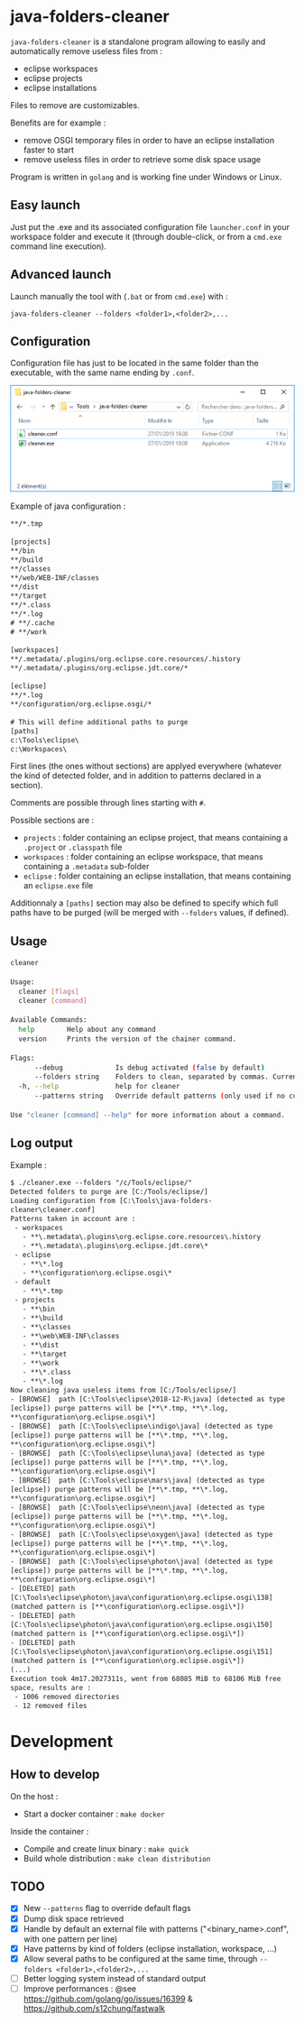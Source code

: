 # java-folders-cleaner

`java-folders-cleaner` is a standalone program allowing to easily and automatically remove useless files from :

- eclipse workspaces
- eclipse projects
- eclipse installations

Files to remove are customizables.

Benefits are for example :

- remove OSGI temporary files in order to have an eclipse installation faster to start
- remove useless files in order to retrieve some disk space usage

Program is written in `golang` and is working fine under Windows or Linux.

## Easy launch 

Just put the .exe and its associated configuration file `launcher.conf` in your workspace folder and execute it (through double-click, or from a `cmd.exe` command line execution).

## Advanced launch

Launch manually the tool with (`.bat` or from `cmd.exe`) with :

```
java-folders-cleaner --folders <folder1>,<folder2>,...
```

## Configuration

Configuration file has just to be located in the same folder than the executable, with the same name ending by `.conf`.

![Directory content](java-folders-cleaner-setup-directory-content.png)

Example of java configuration :

```
**/*.tmp

[projects]
**/bin
**/build
**/classes
**/web/WEB-INF/classes
**/dist
**/target
**/*.class
**/*.log
# **/.cache
# **/work

[workspaces]
**/.metadata/.plugins/org.eclipse.core.resources/.history
**/.metadata/.plugins/org.eclipse.jdt.core/*

[eclipse]
**/*.log
**/configuration/org.eclipse.osgi/*

# This will define additional paths to purge
[paths]
c:\Tools\eclipse\
c:\Workspaces\
```

First lines (the ones without sections) are applyed everywhere (whatever the kind of detected folder, and in addition to patterns declared in a section).

Comments are possible through lines starting with `#`.

Possible sections are :

- `projects` : folder containing an eclipse project, that means containing a `.project` or `.classpath` file
- `workspaces` : folder containing an eclipse workspace, that means containing a `.metadata` sub-folder
- `eclipse` : folder containing an eclipse installation, that means containing an `eclipse.exe` file

Additionnaly a `[paths]` section may also be defined to specify which full paths have to be purged (will be merged with `--folders` values, if defined).

## Usage

```bash
cleaner

Usage:
  cleaner [flags]
  cleaner [command]

Available Commands:
  help        Help about any command
  version     Prints the version of the chainer command.

Flags:
      --debug             Is debug activated (false by default)
      --folders string    Folders to clean, separated by commas. Current folder will be used as a default, if --folders is not defined.
  -h, --help              help for cleaner
      --patterns string   Override default patterns (only used if no configuration file found). Separate values with commas.

Use "cleaner [command] --help" for more information about a command.

```

## Log output

Example :

```
$ ./cleaner.exe --folders "/c/Tools/eclipse/"
Detected folders to purge are [C:/Tools/eclipse/]
Loading configuration from [C:\Tools\java-folders-cleaner\cleaner.conf]
Patterns taken in account are :
 - workspaces
   - **\.metadata\.plugins\org.eclipse.core.resources\.history
   - **\.metadata\.plugins\org.eclipse.jdt.core\*
 - eclipse
   - **\*.log
   - **\configuration\org.eclipse.osgi\*
 - default
   - **\*.tmp
 - projects
   - **\bin
   - **\build
   - **\classes
   - **\web\WEB-INF\classes
   - **\dist
   - **\target
   - **\work
   - **\*.class
   - **\*.log
Now cleaning java useless items from [C:/Tools/eclipse/]
- [BROWSE]  path [C:\Tools\eclipse\2018-12-R\java] (detected as type [eclipse]) purge patterns will be [**\*.tmp, **\*.log, **\configuration\org.eclipse.osgi\*]
- [BROWSE]  path [C:\Tools\eclipse\indigo\java] (detected as type [eclipse]) purge patterns will be [**\*.tmp, **\*.log, **\configuration\org.eclipse.osgi\*]
- [BROWSE]  path [C:\Tools\eclipse\luna\java] (detected as type [eclipse]) purge patterns will be [**\*.tmp, **\*.log, **\configuration\org.eclipse.osgi\*]
- [BROWSE]  path [C:\Tools\eclipse\mars\java] (detected as type [eclipse]) purge patterns will be [**\*.tmp, **\*.log, **\configuration\org.eclipse.osgi\*]
- [BROWSE]  path [C:\Tools\eclipse\neon\java] (detected as type [eclipse]) purge patterns will be [**\*.tmp, **\*.log, **\configuration\org.eclipse.osgi\*]
- [BROWSE]  path [C:\Tools\eclipse\oxygen\java] (detected as type [eclipse]) purge patterns will be [**\*.tmp, **\*.log, **\configuration\org.eclipse.osgi\*]
- [BROWSE]  path [C:\Tools\eclipse\photon\java] (detected as type [eclipse]) purge patterns will be [**\*.tmp, **\*.log, **\configuration\org.eclipse.osgi\*]
- [DELETED] path [C:\Tools\eclipse\photon\java\configuration\org.eclipse.osgi\138] (matched pattern is [**\configuration\org.eclipse.osgi\*])
- [DELETED] path [C:\Tools\eclipse\photon\java\configuration\org.eclipse.osgi\150] (matched pattern is [**\configuration\org.eclipse.osgi\*])
- [DELETED] path [C:\Tools\eclipse\photon\java\configuration\org.eclipse.osgi\151] (matched pattern is [**\configuration\org.eclipse.osgi\*])
(...)
Execution took 4m17.2027311s, went from 68085 MiB to 68106 MiB free space, results are :
 - 1006 removed directories
 - 12 removed files
```

# Development

## How to develop

On the host :

- Start a docker container : `make docker`

Inside the container :

- Compile and create linux binary : `make quick`
- Build whole distribution : `make clean distribution`

## TODO

- [x] New `--patterns` flag to override default flags
- [x] Dump disk space retrieved
- [x] Handle by default an external file with patterns ("<binary_name>.conf", with one pattern per line)
- [x] Have patterns by kind of folders (eclipse installation, workspace, ...)
- [x] Allow several paths to be configured at the same time, through `--folders <folder1>,<folder2>,...`
- [ ] Better logging system instead of standard output
- [ ] Improve performances : @see https://github.com/golang/go/issues/16399 & https://github.com/s12chung/fastwalk
